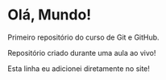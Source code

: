 # Olá, Mundo!
 Primeiro repositório do curso de Git e GitHub.

 Repositório criado durante uma aula ao vivo!
 
 Esta linha eu adicionei diretamente no site!
